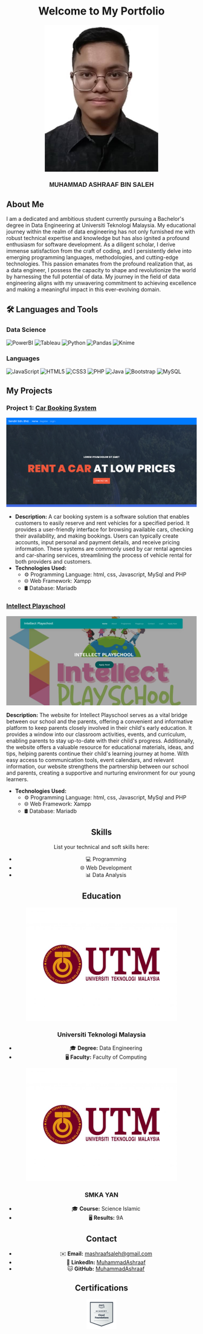 
<div align="center">
  <h1>Welcome to My Portfolio</h1>

<img src="Acap.jpeg" width="300" alt="Image Alt Text">
</div>


<div align="center">
  <h3 style="font-family: Arial, Helvetica, sans-serif;">MUHAMMAD ASHRAAF BIN SALEH</h3>
</div>



## About Me

  I am a dedicated and ambitious student currently pursuing a Bachelor's degree in Data Engineering at Universiti Teknologi Malaysia. My educational journey within the realm of data engineering has not only furnished me with robust technical expertise and knowledge but has also ignited a profound enthusiasm for software development. As a diligent scholar, I derive immense satisfaction from the craft of coding, and I persistently delve into emerging programming languages, methodologies, and cutting-edge technologies. This passion emanates from the profound realization that, as a data engineer, I possess the capacity to shape and revolutionize the world by harnessing the full potential of data. My journey in the field of data engineering aligns with my unwavering commitment to achieving excellence and making a meaningful impact in this ever-evolving domain.

## 🛠️ Languages and Tools

### Data Science
![PowerBI](https://img.shields.io/badge/PowerBI-F2C811?style=for-the-badge&logo=Power%20BI&logoColor=white)
![Tableau](https://img.shields.io/badge/Tableau-E97627?style=for-the-badge&logo=Tableau&logoColor=white)
![Python](https://img.shields.io/badge/python-3670A0?style=for-the-badge&logo=python&logoColor=ffdd54)
![Pandas](https://img.shields.io/badge/pandas-%23150458.svg?style=for-the-badge&logo=pandas&logoColor=white)
![Knime](https://img.shields.io/badge/knime-%23150458.svg?style=for-the-badge&logo=knime&logoColor=white)

### Languages
![JavaScript](https://img.shields.io/badge/javascript-%23323330.svg?style=for-the-badge&logo=javascript&logoColor=%23F7DF1E)
![HTML5](https://img.shields.io/badge/html5-%23E34F26.svg?style=for-the-badge&logo=html5&logoColor=white)
![CSS3](https://img.shields.io/badge/css3-%231572B6.svg?style=for-the-badge&logo=css3&logoColor=white)
![PHP](https://img.shields.io/badge/php-%23777BB4.svg?style=for-the-badge&logo=php&logoColor=white)
![Java](https://img.shields.io/badge/java-%23ED8B00.svg?style=for-the-badge&logo=java&logoColor=white)
![Bootstrap](https://img.shields.io/badge/bootstrap-%23563D7C.svg?style=for-the-badge&logo=bootstrap&logoColor=white)
![MySQL](https://img.shields.io/badge/MySql-%23777BB4.svg?style=for-the-badge&logo=MySql&logoColor=black)

## My Projects

### Project 1: [Car Booking System](https://hazimutm.000webhostapp.com/cbs/)

![Project Image](CarBook.png) 


- **Description:** A car booking system is a software solution that enables customers to easily reserve and rent vehicles for a specified period. It provides a user-friendly interface for browsing available cars, checking their availability, and making bookings. Users can typically create accounts, input personal and payment details, and receive pricing information. These systems are commonly used by car rental agencies and car-sharing services, streamlining the process of vehicle rental for both providers and customers.
- **Technologies Used:** 
  - ⚙️ Programming Language: html, css, Javascript, MySql and PHP 
  - 🌐 Web Framework: Xampp
  - 🛢️ Database: Mariadb

### [Intellect Playschool]([https://intellectps.com/](https://intellectplayschool.com/))

![Project Image](IntellectPlay.png)

</div>

**Description:** The website for Intellect Playschool serves as a vital bridge between our school and the parents, offering a convenient and informative platform to keep parents closely involved in their child's early education. It provides a window into our classroom activities, events, and curriculum, enabling parents to stay up-to-date with their child's progress. Additionally, the website offers a valuable resource for educational materials, ideas, and tips, helping parents continue their child's learning journey at home. With easy access to communication tools, event calendars, and relevant information, our website strengthens the partnership between our school and parents, creating a supportive and nurturing environment for our young learners.
  
- **Technologies Used:** 
  - ⚙️ Programming Language: html, css, Javascript, MySql and PHP 
  - 🌐 Web Framework: Xampp
  - 🛢️ Database: Mariadb

<div align="center">

## Skills

List your technical and soft skills here:

- 💻 Programming
- 🌐 Web Development
- 📊 Data Analysis
  
## Education
<div>
<img src="utm.jpg" width="400" alt="utm.jpg">

### Universiti Teknologi Malaysia

- 🎓 **Degree:** Data Engineering
- 🖥️ **Faculty:** Faculty of Computing
</div>
<div>
<img src="utm.jpg" width="400" alt="Yan.jpg">

### SMKA YAN 

- 🎓 **Course:** Science Islamic
- 🖥️ **Results:** 9A
</div>

## Contact

- ✉️ **Email:** mashraafsaleh@gmail.com
- 🔗 **LinkedIn:** [MuhammadAshraaf](https://www.linkedin.com/in/muhammadashraafsaleh)
- 🐱 **GitHub:** [MuhammadAshraaf](https://github.com/AshraafSaleh)

## Certifications

 <img src="cloudbadge.png" width="80" alt="Image Alt Text">
